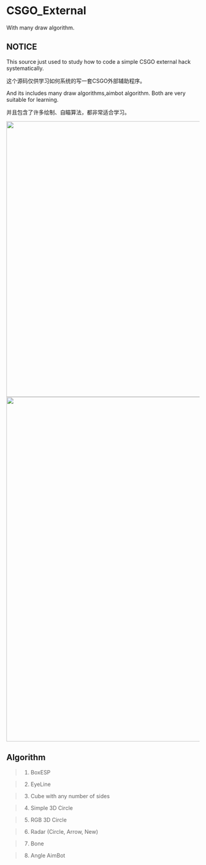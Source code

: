 # CSGO_External
With many draw algorithm.
## NOTICE

This source just used to study how to code a simple CSGO external hack systematically.

这个源码仅供学习如何系统的写一套CSGO外部辅助程序。

And its includes many draw algorithms,aimbot algorithm. Both are very suitable for learning.

并且包含了许多绘制、自瞄算法，都非常适合学习。

<img src="https://github.com/TKazer/CSGO_External/tree/master/Image/1.png" width="1280" height="720" />

<img src="https://github.com/TKazer/CSGO_External/tree/master/Image/2.png" width="1600" height="900" />

## Algorithm

> 1. BoxESP

> 2. EyeLine

> 3. Cube with any number of sides

> 4. Simple 3D Circle

> 5. RGB 3D Circle

> 6. Radar (Circle, Arrow, New)

> 7. Bone

> 8. Angle AimBot
